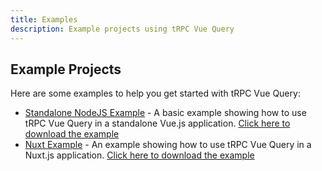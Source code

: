 ```yaml
---
title: Examples
description: Example projects using tRPC Vue Query
---
```


## Example Projects

Here are some examples to help you get started with tRPC Vue Query:

- [Standalone NodeJS Example](https://github.com/falcondev-oss/trpc-vue-query/tree/master/examples/nodejs) - A basic example showing how to use tRPC Vue Query in a standalone Vue.js application. [Click here to download the example](http://download-directory.github.io/?url=https%3A%2F%2Fgithub.com%2Ffalcondev-oss%2Ftrpc-vue-query%2Ftree%2Fmaster%2Fexamples%2Fnodejs)
- [Nuxt Example](https://github.com/falcondev-oss/trpc-vue-query/tree/master/examples/nuxt) - An example showing how to use tRPC Vue Query in a Nuxt.js application. [Click here to download the example](http://download-directory.github.io/?url=https%3A%2F%2Fgithub.com%2Ffalcondev-oss%2Ftrpc-vue-query%2Ftree%2Fmaster%2Fexamples%2Fnuxt)
